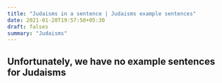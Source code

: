 ```yaml
---
title: "Judaisms in a sentence | Judaisms example sentences"
date: 2021-01-20T19:57:50+05:30
draft: falses
summary: "Judaisms"
---
```

## Unfortunately, we have no example sentences for Judaisms                 

